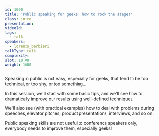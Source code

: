 ```yaml
---
id: 1000
title: 'Public speaking for geeks: how to rock the stage!'
class: intro
presentation:
videoId:
tags:
  - talk
speakers:
  - lorenzo_barbieri
talkType: talk
complexity: 
slot: 10:00
weight: 1000
---
```


Speaking in public is not easy, especially for geeks, that tend to be too technical, or too shy, or too something...

In this session, we'll start with some basic tips, and we'll see how to dramatically improve our results using well-defined techniques.

We'll also see (with practical examples) how to deal with problems during speeches, elevator pitches, product presentations, interviews, and so on.

Public speaking skills are not useful to conference speakers only, everybody needs to improve them, especially geeks!
